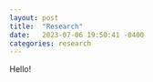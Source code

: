```yaml
---
layout: post
title:  "Research"
date:   2023-07-06 19:50:41 -0400
categories: research
---
```


Hello!
